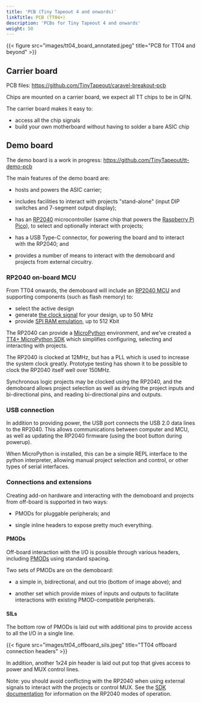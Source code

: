 ```yaml
---
title: 'PCB (Tiny Tapeout 4 and onwards)'
linkTitle: PCB (TT04+)
description: 'PCBs for Tiny Tapeout 4 and onwards'
weight: 50
---
```


{{< figure src="images/tt04_board_annotated.jpeg" title="PCB for TT04 and beyond" >}}

## Carrier board

PCB files: https://github.com/TinyTapeout/caravel-breakout-pcb

Chips are mounted on a carrier board, we expect all TT chips to be in QFN.

The carrier board makes it easy to:

* access all the chip signals
* build your own motherboard without having to solder a bare ASIC chip

## Demo board

The demo board is a work in progress: https://github.com/TinyTapeout/tt-demo-pcb

The main features of the demo board are:

  * hosts and powers the ASIC carrier;
  
  * includes facilities to interact with projects "stand-alone" (input DIP switches and 7-segment output display);
  
  * has an [RP2040](https://www.raspberrypi.com/documentation/microcontrollers/rp2040.html)  microcontroller (same chip that powers the [Raspberry Pi Pico](https://www.raspberrypi.com/products/raspberry-pi-pico/)), to select and optionally interact with projects;
  
  * has a USB Type-C connector, for powering the board and to interact with the RP2040; and
  
  * provides a number of means to interact with the demoboard and projects from external circuitry.


### RP2040 on-board MCU


From TT04 onwards, the demoboard will include an [RP2040 MCU](https://www.raspberrypi.com/documentation/microcontrollers/rp2040.html) and supporting components (such as flash memory) to:

* select the active design
* generate [the clock signal](../clock/) for your design, up to 50 MHz
* provide [SPI RAM emulation](https://github.com/MichaelBell/spi-ram-emu), up to 512 Kbit

The RP2040 can provide a [MicroPython](https://micropython.org/) environment, and we've created a [TT4+ MicroPython SDK](https://github.com/TinyTapeout/tt-micropython-firmware) which simplifies configuring, selecting and interacting with projects.

The RP2040 is clocked at 12MHz, but has a PLL which is used to increase the system clock greatly.  Prototype testing has shown it to be possible to clock the RP2040 itself well over 150MHz.

Synchronous logic projects may be clocked using the RP2040, and the demoboard allows project selection as well as driving the project inputs and bi-directional pins, and reading bi-directional pins and outputs.

###  USB connection

In addition to providing power, the USB port connects the USB 2.0 data lines to the RP2040.  This allows communications between computer and MCU, as well as updating the RP2040 firmware (using the boot button during powerup).

When MicroPython is installed, this can be a simple REPL interface to the python interpreter, allowing manual project selection and control, or other types of serial interfaces.

 
### Connections and extensions

Creating add-on hardware and interacting with the demoboard and projects from off-board is supported in two ways:

   * PMODs for pluggable peripherals; and
   
   * single inline headers to expose pretty much everything.


#### PMODs

Off-board interaction with the I/O is possible through various headers, including [PMODs](https://digilent.com/reference/_media/reference/pmod/pmod-interface-specification-1_2_0.pdf) using standard spacing.  

Two sets of PMODs are on the demoboard:

   * a simple in, bidirectional, and out trio (bottom of image above); and

   * another set which provide mixes of inputs and outputs to facilitate interactions with existing PMOD-compatible peripherals.


#### SILs

The bottom row of PMODs is laid out with additional pins to provide access to all the I/O in a single line.

{{< figure src="images/tt04_offboard_sils.jpeg" title="TT04 offboard connection headers" >}}

In addition, another 1x24 pin header is laid out put top that gives access to power and MUX control lines.

Note: you should avoid conflicting with the RP2040 when using external signals to interact with the projects or control MUX.  See the [SDK documentation](https://github.com/TinyTapeout/tt-micropython-firmware) for information on the RP2040 modes of operation. 
